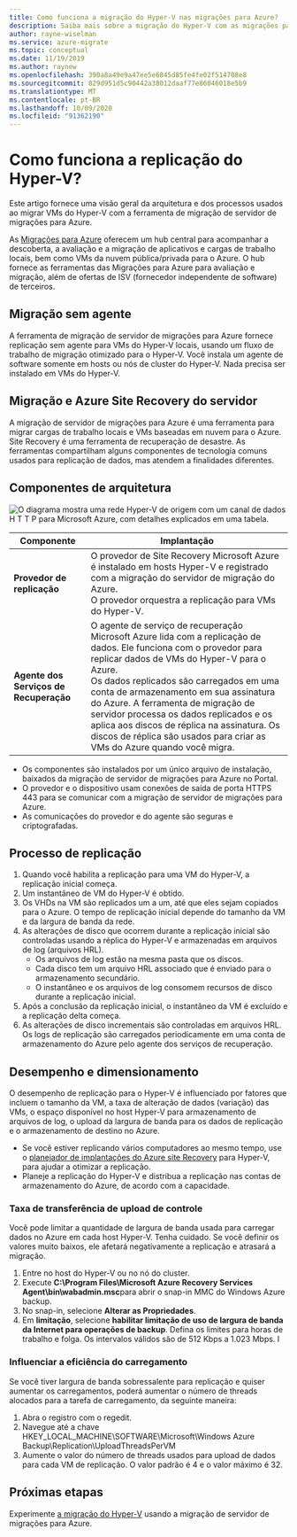 ```yaml
---
title: Como funciona a migração do Hyper-V nas migrações para Azure?
description: Saiba mais sobre a migração do Hyper-V com as migrações para Azure
author: rayne-wiselman
ms.service: azure-migrate
ms.topic: conceptual
ms.date: 11/19/2019
ms.author: raynew
ms.openlocfilehash: 390a8a49e9a47ee5e6845d85fe4fe02f514708e8
ms.sourcegitcommit: 829d951d5c90442a38012daaf77e86046018e5b9
ms.translationtype: MT
ms.contentlocale: pt-BR
ms.lasthandoff: 10/09/2020
ms.locfileid: "91362190"
---
```

# <a name="how-does-hyper-v-replication-work"></a>Como funciona a replicação do Hyper-V?

Este artigo fornece uma visão geral da arquitetura e dos processos usados ao migrar VMs do Hyper-V com a ferramenta de migração de servidor de migrações para Azure.

As [Migrações para Azure](migrate-services-overview.md) oferecem um hub central para acompanhar a descoberta, a avaliação e a migração de aplicativos e cargas de trabalho locais, bem como VMs da nuvem pública/privada para o Azure. O hub fornece as ferramentas das Migrações para Azure para avaliação e migração, além de ofertas de ISV (fornecedor independente de software) de terceiros.

## <a name="agentless-migration"></a>Migração sem agente

A ferramenta de migração de servidor de migrações para Azure fornece replicação sem agente para VMs do Hyper-V locais, usando um fluxo de trabalho de migração otimizado para o Hyper-V. Você instala um agente de software somente em hosts ou nós de cluster do Hyper-V. Nada precisa ser instalado em VMs do Hyper-V.

## <a name="server-migration-and-azure-site-recovery"></a>Migração e Azure Site Recovery do servidor

A migração de servidor de migrações para Azure é uma ferramenta para migrar cargas de trabalho locais e VMs baseadas em nuvem para o Azure. Site Recovery é uma ferramenta de recuperação de desastre. As ferramentas compartilham alguns componentes de tecnologia comuns usados para replicação de dados, mas atendem a finalidades diferentes. 


## <a name="architectural-components"></a>Componentes de arquitetura

![O diagrama mostra uma rede Hyper-V de origem com um canal de dados H T T P para Microsoft Azure, com detalhes explicados em uma tabela.](./media/hyper-v-replication-architecture/architecture.png)



**Componente** | **Implantação** | 
--- | --- 
**Provedor de replicação** | O provedor de Site Recovery Microsoft Azure é instalado em hosts Hyper-V e registrado com a migração do servidor de migração do Azure.<br/> O provedor orquestra a replicação para VMs do Hyper-V.
**Agente dos Serviços de Recuperação** | O agente de serviço de recuperação Microsoft Azure lida com a replicação de dados. Ele funciona com o provedor para replicar dados de VMs do Hyper-V para o Azure.<br/> Os dados replicados são carregados em uma conta de armazenamento em sua assinatura do Azure. A ferramenta de migração de servidor processa os dados replicados e os aplica aos discos de réplica na assinatura. Os discos de réplica são usados para criar as VMs do Azure quando você migra.

- Os componentes são instalados por um único arquivo de instalação, baixados da migração de servidor de migrações para Azure no Portal.
- O provedor e o dispositivo usam conexões de saída de porta HTTPS 443 para se comunicar com a migração de servidor de migrações para Azure.
- As comunicações do provedor e do agente são seguras e criptografadas.


## <a name="replication-process"></a>Processo de replicação

1. Quando você habilita a replicação para uma VM do Hyper-V, a replicação inicial começa.
2. Um instantâneo de VM do Hyper-V é obtido.
3. Os VHDs na VM são replicados um a um, até que eles sejam copiados para o Azure. O tempo de replicação inicial depende do tamanho da VM e da largura de banda da rede.
4. As alterações de disco que ocorrem durante a replicação inicial são controladas usando a réplica do Hyper-V e armazenadas em arquivos de log (arquivos HRL).
    - Os arquivos de log estão na mesma pasta que os discos.
    - Cada disco tem um arquivo HRL associado que é enviado para o armazenamento secundário.
    - O instantâneo e os arquivos de log consomem recursos de disco durante a replicação inicial.
4. Após a conclusão da replicação inicial, o instantâneo da VM é excluído e a replicação delta começa.
5. As alterações de disco incrementais são controladas em arquivos HRL. Os logs de replicação são carregados periodicamente em uma conta de armazenamento do Azure pelo agente dos serviços de recuperação.


## <a name="performance-and-scaling"></a>Desempenho e dimensionamento

O desempenho de replicação para o Hyper-V é influenciado por fatores que incluem o tamanho da VM, a taxa de alteração de dados (variação) das VMs, o espaço disponível no host Hyper-V para armazenamento de arquivos de log, o upload da largura de banda para os dados de replicação e o armazenamento de destino no Azure.

- Se você estiver replicando vários computadores ao mesmo tempo, use o [planejador de implantações do Azure site Recovery](../site-recovery/hyper-v-deployment-planner-overview.md) para Hyper-V, para ajudar a otimizar a replicação.
- Planeje a replicação do Hyper-V e distribua a replicação nas contas de armazenamento do Azure, de acordo com a capacidade.

### <a name="control-upload-throughput"></a>Taxa de transferência de upload de controle

Você pode limitar a quantidade de largura de banda usada para carregar dados no Azure em cada host Hyper-V. Tenha cuidado. Se você definir os valores muito baixos, ele afetará negativamente a replicação e atrasará a migração.


1. Entre no host do Hyper-V ou no nó do cluster.
2. Execute **C:\Program Files\Microsoft Azure Recovery Services Agent\bin\wabadmin.msc**para abrir o snap-in MMC do Windows Azure backup.
3. No snap-in, selecione **Alterar as Propriedades**.
4. Em **limitação**, selecione **habilitar limitação de uso de largura de banda da Internet para operações de backup**. Defina os limites para horas de trabalho e folga. Os intervalos válidos são de 512 Kbps a 1.023 Mbps.
I

### <a name="influence-upload-efficiency"></a>Influenciar a eficiência do carregamento

Se você tiver largura de banda sobressalente para replicação e quiser aumentar os carregamentos, poderá aumentar o número de threads alocados para a tarefa de carregamento, da seguinte maneira:

1. Abra o registro com o regedit.
2. Navegue até a chave HKEY_LOCAL_MACHINE\SOFTWARE\Microsoft\Windows Azure Backup\Replication\UploadThreadsPerVM
3. Aumente o valor do número de threads usados para upload de dados para cada VM de replicação. O valor padrão é 4 e o valor máximo é 32. 




## <a name="next-steps"></a>Próximas etapas

Experimente [a migração do Hyper-V](tutorial-migrate-hyper-v.md) usando a migração de servidor de migrações para Azure.
